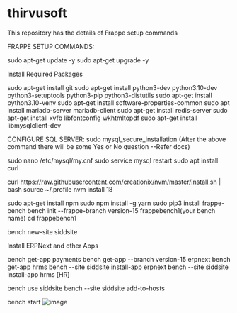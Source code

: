 # thirvusoft
This repository has the details of Frappe setup commands


FRAPPE SETUP COMMANDS:

sudo apt-get update -y
sudo apt-get upgrade -y

Install Required Packages

sudo apt-get install git
sudo apt-get install python3-dev python3.10-dev python3-setuptools python3-pip python3-distutils
sudo apt-get install python3.10-venv
sudo apt-get install software-properties-common
sudo apt install mariadb-server mariadb-client
sudo apt-get install redis-server
sudo apt-get install xvfb libfontconfig wkhtmltopdf
sudo apt-get install libmysqlclient-dev

CONFIGURE SQL SERVER:
sudo mysql_secure_installation
(After the above command there will be some Yes or No question --Refer docs)

sudo nano /etc/mysql/my.cnf
sudo service mysql restart
sudo apt install curl

curl https://raw.githubusercontent.com/creationix/nvm/master/install.sh | bash
source ~/.profile
nvm install 18

sudo apt-get install npm
sudo npm install -g yarn
sudo pip3 install frappe-bench
bench init --frappe-branch version-15 frappebench1(your bench name)
cd frappebench1

bench new-site siddsite

Install ERPNext and other Apps

bench get-app payments
bench get-app --branch version-15 erpnext
bench get-app hrms
bench --site siddsite install-app erpnext
bench --site siddsite install-app hrms [HR]

bench use siddsite
bench --site siddsite add-to-hosts

bench start
![image](https://github.com/user-attachments/assets/b53102e0-4734-465d-a7a7-6bb5d9f0ce0c)

